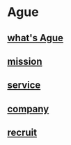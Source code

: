 # Ague

## [what's Ague](/aboout/README.md)

## [mission](/mission/README.md)

## [service](/service/README.md)

## [company](/company/README.md)

## [recruit](/recruit/README.md)
